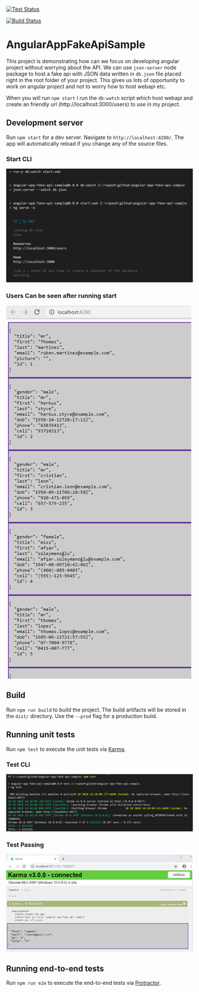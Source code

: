 [![Test Status](https://img.shields.io/badge/Tests-passing-brightgreen.svg)]()

[![Build Status](https://img.shields.io/badge/build-succeeded-brightgreen.svg)]()

# AngularAppFakeApiSample

This project is demonstrating how can we focus on developing angular project without worrying about the API.
We can use `json-server` node package to host a fake api with JSON data written in `db.json` file placed right in the root folder of your project. This gives us lots of opportunity to work on angular project and not to worry how to host webapi etc.

When you will run `npm start` I run the `db:watch` script which host webapi and create an friendly url (http://localhost:3000/users) to use in my project.

## Development server

Run `npm start` for a dev server. Navigate to `http://localhost:4200/`. The app will automatically reload if you change any of the source files.

### Start CLI

![Start CLI](./src/assets/start-cli.png)

### Users Can be seen after running start

![Users in Action](./src/assets/users.png)

## Build

Run `npm run build` to build the project. The build artifacts will be stored in the `dist/` directory. Use the `--prod` flag for a production build.

## Running unit tests

Run `npm test` to execute the unit tests via [Karma](https://karma-runner.github.io).

### Test CLI

![Test CLI](./src/assets/test-cli.png)

### Test Passing

![Test Results in Chrome](./src/assets/test-chrome.png)

## Running end-to-end tests

Run `npm run e2e` to execute the end-to-end tests via [Protractor](http://www.protractortest.org/).
